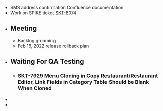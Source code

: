 - SMS address confirmation Confluence documentation
- Work on SPIKE ticket [SKT-8074](https://wondersco.atlassian.net/browse/SKT-8074)
- ## Meeting
	- Backlog grooming
	- Feb 16, 2022 release rollback plan
- ## Waiting For QA Testing
	- ### [SKT-7929](https://wondersco.atlassian.net/browse/SKT-7929) Menu Cloning in Copy Restaurant/Restaurant Editor, Link Fields in Category Table Should be Blank When Cloned
-
-